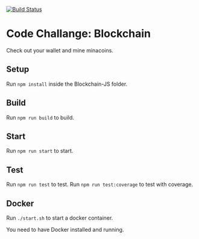 [![Build Status](https://travis-ci.com/BirgitPohl/zkSystemsCodeChallenge.svg?token=Sx1MyNZceLadtejm4hR1&branch=master)](https://travis-ci.com/BirgitPohl/zkSystemsCodeChallenge)

# Code Challange: Blockchain

Check out your wallet and mine minacoins.

## Setup
Run `npm install` inside the Blockchain-JS folder.

## Build
Run `npm run build` to build.

## Start
Run `npm run start` to start.

## Test
Run `npm run test` to test.
Run `npm run test:coverage` to test with coverage.

## Docker
Run `./start.sh` to start a docker container.

You need to have Docker installed and running.